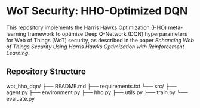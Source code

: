# WoT Security: HHO-Optimized DQN

This repository implements the Harris Hawks Optimization (HHO) meta-learning framework to optimize Deep Q-Network (DQN) hyperparameters for Web of Things (WoT) security, as described in the paper *Enhancing Web of Things Security Using Harris Hawks Optimization with Reinforcement Learning*.

## Repository Structure

wot_hho_dqn/
├── README.md
├── requirements.txt
└── src/
├── agent.py
├── environment.py
├── hho.py
├── utils.py
├── train.py
└── evaluate.py
